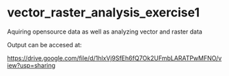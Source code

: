 # vector_raster_analysis_exercise1
Aquiring opensource data as well as analyzing vector and raster data

Output can be accesed at:

https://drive.google.com/file/d/1hlxVj9SfEh6fQ7Ok2UFmbLARATPwMFNO/view?usp=sharing
